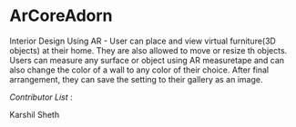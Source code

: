 # ArCoreAdorn 
Interior Design Using AR -  User can place and view virtual furniture(3D objects) at their home. They are also allowed to move or resize th objects. Users can measure any surface or object using AR measuretape and can also change the color of a wall to any color of their choice. After final arrangement, they can save the setting to their gallery as an image.

_Contributor List_ : 

Karshil Sheth 

